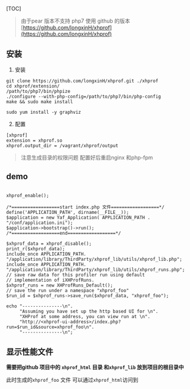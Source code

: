 [TOC]

> 由于pear 版本不支持 php7 使用 github 的版本
> [https://github.com/longxinH/xhprof](https://github.com/longxinH/xhprof)

## 安装
1. 安装
```
git clone https://github.com/longxinH/xhprof.git ./xhprof
cd xhprof/extension/
/path/to/php7/bin/phpize
./configure --with-php-config=/path/to/php7/bin/php-config
make && sudo make install

sudo yum install -y graphviz    
```
2. 配置
```
[xhprof]
extension = xhprof.so
xhprof.output_dir = /vagrant/xhprof/output
```
> 注意生成目录的权限问题
> 配置好后重启nginx 和php-fpm

## demo
```

xhprof_enable();

/*==================start index.php 文件==================*/
define('APPLICATION_PATH', dirname(__FILE__));
$application = new Yaf_Application( APPLICATION_PATH . "/conf/application.ini");
$application->bootstrap()->run();
/*==================end==================*/

$xhprof_data = xhprof_disable();
print_r($xhprof_data);
include_once APPLICATION_PATH. "/application/library/ThirdParty/xhprof_lib/utils/xhprof_lib.php";
include_once APPLICATION_PATH. "/application/library/ThirdParty/xhprof_lib/utils/xhprof_runs.php";
// save raw data for this profiler run using default
// implementation of iXHProfRuns.
$xhprof_runs = new XHProfRuns_Default();
// save the run under a namespace "xhprof_foo"
$run_id = $xhprof_runs->save_run($xhprof_data, "xhprof_foo");

echo "---------------\n".
     "Assuming you have set up the http based UI for \n".
     "XHProf at some address, you can view run at \n".
     "http://<xhprof-ui-address>/index.php?run=$run_id&source=xhprof_foo\n".
     "---------------\n";
 ```
 
 ## 显示性能文件
 **需要把github 项目中的 `xhprof_html` 目录 和`xhprof_lib` 放到项目的根目录中**
 
 此时生成的`xhprof_foo` 文件 可以通过`xhprof_html`访问到

